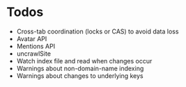 # Todos

 - Cross-tab coordination (locks or CAS) to avoid data loss
 - Avatar API
 - Mentions API
 - uncrawlSite
 - Watch index file and read when changes occur
 - Warnings about non-domain-name indexing
 - Warnings about changes to underlying keys